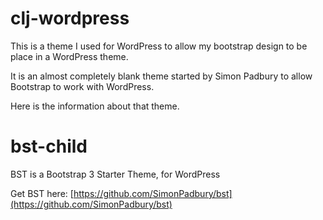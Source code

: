 clj-wordpress
=========
This is a theme I used for WordPress to allow my bootstrap design to be place in a WordPress theme. 

It is an almost completely blank theme started by Simon Padbury to allow Bootstrap to work with WordPress.

Here is the information about that theme.

bst-child
=========
  
BST is a Bootstrap 3 Starter Theme, for WordPress
  
Get BST here: [https://github.com/SimonPadbury/bst](https://github.com/SimonPadbury/bst)
